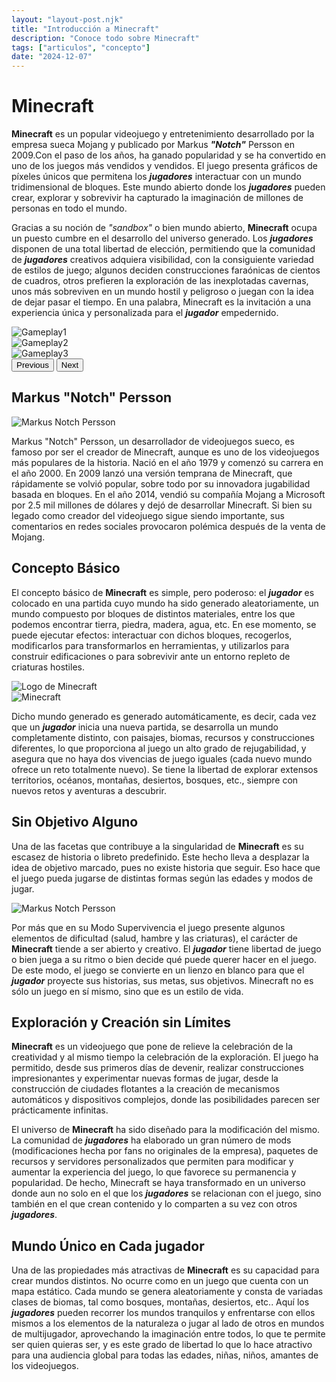 ```yaml
---
layout: "layout-post.njk"
title: "Introducción a Minecraft"
description: "Conoce todo sobre Minecraft"
tags: ["articulos", "concepto"]
date: "2024-12-07"
---
```


# Minecraft

**Minecraft** es un popular videojuego y entretenimiento desarrollado por la empresa sueca Mojang y publicado por Markus ***"Notch"*** Persson en 2009.Con el paso de los años, ha ganado popularidad y se ha convertido en uno de los juegos más vendidos y vendidos. El juego presenta gráficos de píxeles únicos que permitena los ***jugadores*** interactuar con un mundo tridimensional de bloques. Este mundo abierto donde los ***jugadores*** pueden crear, explorar y sobrevivir ha capturado la imaginación de millones de personas en todo el mundo.

Gracias a su noción de *"sandbox"* o bien mundo abierto, **Minecraft** ocupa un puesto cumbre en el desarrollo del universo generado. Los ***jugadores*** disponen de una total libertad de elección, permitiendo que la comunidad de ***jugadores*** creativos adquiera visibilidad, con la consiguiente variedad de estilos de juego; algunos deciden construcciones faraónicas de cientos de cuadros, otros prefieren la exploración de las inexplotadas cavernas, unos más sobreviven en un mundo hostil y peligroso o juegan con la idea de dejar pasar el tiempo. En una palabra, Minecraft es la invitación a una experiencia única y personalizada para el ***jugador*** empedernido. 

<div id="carouselExampleInterval" class="carousel slide" data-bs-ride="carousel">
  <div class="carousel-inner">
    <div class="carousel-item active" data-bs-interval="10000">
      <img src="https://www.usatoday.com/gcdn/-mm-/1f2715a8e845d0608c5d7da94e514ee33e97f41c/c=8-0-1908-1071/local/-/media/USATODAY/USATODAY/2014/09/10/1410375973000-minecraft.jpg" class="d-block w-100" alt="Gameplay1">
    </div>
    <div class="carousel-item" data-bs-interval="2000">
      <img src="https://www.nintendo.com/eu/media/images/06_screenshots/games_5/wiiu_7/wiiu_minecraftwiiuedition/WiiU_MinecraftWiiUEdition_06.jpg" class="d-block w-100" alt="Gameplay2">
    </div>
    <div class="carousel-item">
      <img src="https://assets.xboxservices.com/assets/a2/b9/a2b9c777-0f85-4fb4-9179-100fc681a342.jpg?n=Minecraft_Feature-Image-Priority-Full-Width-0_Explore_1248x702.jpg" class="d-block w-100" alt="Gameplay3">
    </div>
  </div>
  <button class="carousel-control-prev" type="button" data-bs-target="#carouselExampleInterval" data-bs-slide="prev">
    <span class="carousel-control-prev-icon" aria-hidden="true"></span>
    <span class="visually-hidden">Previous</span>
  </button>
  <button class="carousel-control-next" type="button" data-bs-target="#carouselExampleInterval" data-bs-slide="next">
    <span class="carousel-control-next-icon" aria-hidden="true"></span>
    <span class="visually-hidden">Next</span>
  </button>
</div>

## Markus "Notch" Persson

<img src="https://i.blogs.es/44be54/notch080312/450_1000.webp" alt="Markus Notch Persson" style="max-width: 1000px;">

Markus "Notch" Persson, un desarrollador de videojuegos sueco, es famoso por ser el creador de Minecraft, aunque es uno de los videojuegos más populares de la historia. Nació en el año 1979 y comenzó su carrera en el año 2000. En 2009 lanzó una versión temprana de Minecraft, que rápidamente se volvió popular, sobre todo por su innovadora jugabilidad basada en bloques. 
En el año 2014, vendió su compañía Mojang a Microsoft por 2.5 mil millones de dólares y dejó de desarrollar Minecraft. Si bien su legado como creador del videojuego sigue siendo importante, sus comentarios en redes sociales provocaron polémica después de la venta de Mojang. 

## Concepto Básico

El concepto básico de **Minecraft** es simple, pero poderoso: el ***jugador*** es colocado en una partida cuyo mundo ha sido generado aleatoriamente, un mundo compuesto por bloques de distintos materiales, entre los que podemos encontrar tierra, piedra, madera, agua, etc. En ese momento, se puede ejecutar efectos: interactuar con dichos bloques, recogerlos, modificarlos para transformarlos en herramientas, y utilizarlos para construir edificaciones o para sobrevivir ante un entorno repleto de criaturas hostiles.

  <div class="row">
    <div class="col-md-6">
      <img src="https://c.tenor.com/Z7xHtmC3U8kAAAAd/tenor.gif" alt="Logo de Minecraft" class="img-fluid">
    </div>
    <div class="col-md-6">
      <img src="https://c.tenor.com/OAJFT3kg2wgAAAAd/tenor.gif" alt="Minecraft" class="img-fluid">
    </div>
  </div>
</section>

Dicho mundo generado es generado automáticamente, es decir, cada vez que un ***jugador*** inicia una nueva partida, se desarrolla un mundo completamente distinto, con paisajes, biomas, recursos y construcciones diferentes, lo que proporciona al juego un alto grado de rejugabilidad, y asegura que no haya dos vivencias de juego iguales (cada nuevo mundo ofrece un reto totalmente nuevo). Se tiene la libertad de explorar extensos territorios, océanos, montañas, desiertos, bosques, etc., siempre con nuevos retos y aventuras a descubrir. 

## Sin Objetivo Alguno

Una de las facetas que contribuye a la singularidad de **Minecraft** es su escasez de historia o libreto predefinido. Este hecho lleva a desplazar la idea de objetivo marcado, pues no existe historia que seguir. Eso hace que el juego pueda jugarse de distintas formas según las edades y modos de jugar. 

<img src="https://i.ytimg.com/vi/Me_-B2lxoL8/hq720.jpg?sqp=-oaymwEhCK4FEIIDSFryq4qpAxMIARUAAAAAGAElAADIQj0AgKJD&rs=AOn4CLBtWBDSCA06YtqaHajkgkcfW0OQNQ" alt="Markus Notch Persson" class="img-fluid rounded float-end ms-3 mb-3" style="max-width: 1000px;">

Por más que en su Modo Supervivencia el juego presente algunos elementos de dificultad (salud, hambre y las criaturas), el carácter de **Minecraft** tiende a ser abierto y creativo. El ***jugador*** tiene libertad de juego o bien juega a su ritmo o bien decide qué puede querer hacer en el juego. De este modo, el juego se convierte en un lienzo en blanco para que el ***jugador*** proyecte sus historias, sus metas, sus objetivos. Minecraft no es sólo un juego en sí mismo, sino que es un estilo de vida.

## Exploración y Creación sin Límites

**Minecraft** es un videojuego que pone de relieve la celebración de la creatividad y al mismo tiempo la celebración de la exploración. El juego ha permitido, desde sus primeros días de devenir, realizar construcciones impresionantes y experimentar nuevas formas de jugar, desde la construcción de ciudades flotantes a la creación de mecanismos automáticos y dispositivos complejos, donde las posibilidades parecen ser prácticamente infinitas. 

El universo de **Minecraft** ha sido diseñado para la modificación del mismo. La comunidad de ***jugadores*** ha elaborado un gran número de mods (modificaciones hecha por fans no originales de la empresa), paquetes de recursos y servidores personalizados que permiten para modificar y aumentar la experiencia del juego, lo que favorece su permanencia y popularidad. De hecho, Minecraft se haya transformado en un universo donde aun no solo en el que los ***jugadores*** se relacionan con el juego, sino también en el que crean contenido y lo comparten a su vez con otros ***jugadores***. 

## Mundo Único en Cada jugador

Una de las propiedades más atractivas de **Minecraft** es su capacidad para crear mundos distintos. No ocurre como en un juego que cuenta con un mapa estático. Cada mundo se genera aleatoriamente y consta de variadas clases de biomas, tal como bosques, montañas, desiertos, etc.. Aquí los ***jugadores*** pueden recorrer los mundos tranquilos y enfrentarse con ellos mismos a los elementos de la naturaleza o jugar al lado de otros en mundos de multijugador, aprovechando la imaginación entre todos, lo que te permite ser quien quieras ser, y es este grado de libertad lo que lo hace atractivo para una audiencia global para todas las edades, niñas, niños, amantes de los videojuegos.

